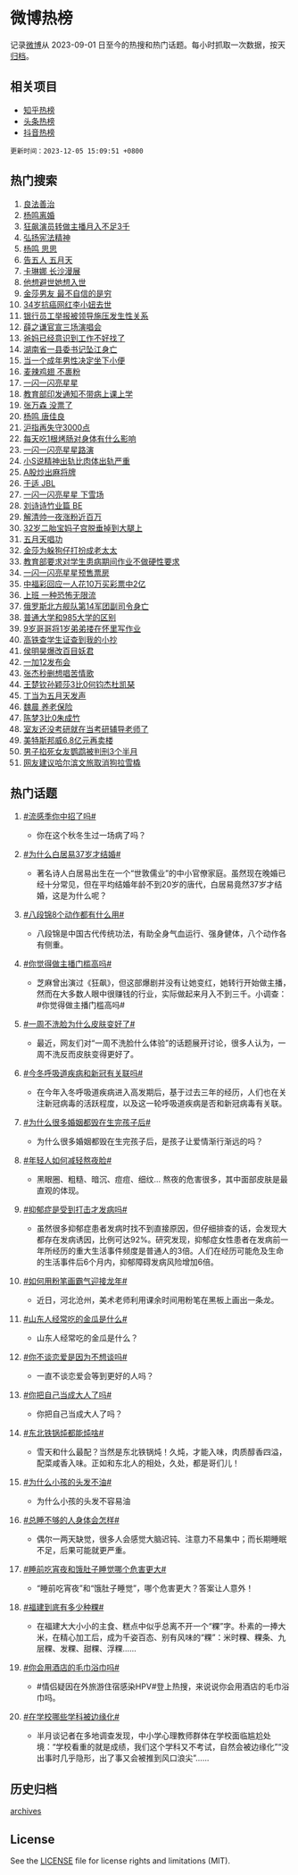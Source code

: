 # 微博热榜

记录[微博](https://www.weibo.com)从 2023-09-01 日至今的热搜和热门话题。每小时抓取一次数据，按天[归档](archives)。

## 相关项目

- [知乎热榜](https://github.com/hotarchive/zhihu)
- [头条热榜](https://github.com/hotarchive/toutiao)
- [抖音热榜](https://github.com/hotarchive/douyin)


`更新时间：2023-12-05 15:09:51 +0800`

## 热门搜索

1. [良法善治](https://m.weibo.cn/search?containerid=100103type%3D1%26t%3D10%26q%3D%23%E8%89%AF%E6%B3%95%E5%96%84%E6%B2%BB%23&stream_entry_id=51&isnewpage=1&extparam=seat%3D1%26dgr%3D0%26cate%3D10103%26filter_type%3Drealtimehot%26stream_entry_id%3D51%26pos%3D0%26q%3D%2523%25E8%2589%25AF%25E6%25B3%2595%25E5%2596%2584%25E6%25B2%25BB%2523%26c_type%3D51%26display_time%3D1701760190%26pre_seqid%3D170176019009902142124)
1. [杨鸣离婚](https://m.weibo.cn/search?containerid=100103type%3D1%26t%3D10%26q%3D%23%E6%9D%A8%E9%B8%A3%E7%A6%BB%E5%A9%9A%23&stream_entry_id=31&isnewpage=1&extparam=seat%3D1%26band_rank%3D1%26filter_type%3Drealtimehot%26c_type%3D31%26lcate%3D5001%26realpos%3D1%26stream_entry_id%3D31%26flag%3D2%26cate%3D5001%26pos%3D0%26q%3D%2523%25E6%259D%25A8%25E9%25B8%25A3%25E7%25A6%25BB%25E5%25A9%259A%2523%26dgr%3D0%26display_time%3D1701760190%26pre_seqid%3D170176019009902142124)
1. [狂飙演员转做主播月入不足3千](https://m.weibo.cn/search?containerid=100103type%3D1%26t%3D10%26q%3D%23%E7%8B%82%E9%A3%99%E6%BC%94%E5%91%98%E8%BD%AC%E5%81%9A%E4%B8%BB%E6%92%AD%E6%9C%88%E5%85%A5%E4%B8%8D%E8%B6%B33%E5%8D%83%23&stream_entry_id=31&isnewpage=1&extparam=seat%3D1%26band_rank%3D2%26filter_type%3Drealtimehot%26c_type%3D31%26lcate%3D5001%26realpos%3D2%26stream_entry_id%3D31%26flag%3D2%26cate%3D5001%26pos%3D1%26q%3D%2523%25E7%258B%2582%25E9%25A3%2599%25E6%25BC%2594%25E5%2591%2598%25E8%25BD%25AC%25E5%2581%259A%25E4%25B8%25BB%25E6%2592%25AD%25E6%259C%2588%25E5%2585%25A5%25E4%25B8%258D%25E8%25B6%25B33%25E5%258D%2583%2523%26dgr%3D0%26display_time%3D1701760190%26pre_seqid%3D170176019009902142124)
1. [弘扬宪法精神](https://m.weibo.cn/search?containerid=100103type%3D1%26t%3D10%26q%3D%23%E5%BC%98%E6%89%AC%E5%AE%AA%E6%B3%95%E7%B2%BE%E7%A5%9E%23&stream_entry_id=31&isnewpage=1&extparam=seat%3D1%26band_rank%3D3%26filter_type%3Drealtimehot%26c_type%3D31%26lcate%3D5001%26realpos%3D3%26stream_entry_id%3D31%26flag%3D0%26cate%3D5001%26pos%3D2%26q%3D%2523%25E5%25BC%2598%25E6%2589%25AC%25E5%25AE%25AA%25E6%25B3%2595%25E7%25B2%25BE%25E7%25A5%259E%2523%26dgr%3D0%26display_time%3D1701760190%26pre_seqid%3D170176019009902142124)
1. [杨鸣 思思](https://m.weibo.cn/search?containerid=100103type%3D1%26t%3D10%26q%3D%E6%9D%A8%E9%B8%A3+%E6%80%9D%E6%80%9D&stream_entry_id=31&isnewpage=1&extparam=seat%3D1%26band_rank%3D4%26filter_type%3Drealtimehot%26c_type%3D31%26lcate%3D5001%26realpos%3D4%26stream_entry_id%3D31%26flag%3D1%26cate%3D5001%26pos%3D3%26q%3D%25E6%259D%25A8%25E9%25B8%25A3%2520%25E6%2580%259D%25E6%2580%259D%26dgr%3D0%26display_time%3D1701760190%26pre_seqid%3D170176019009902142124)
1. [告五人 五月天](https://m.weibo.cn/search?containerid=100103type%3D1%26t%3D10%26q%3D%E5%91%8A%E4%BA%94%E4%BA%BA+%E4%BA%94%E6%9C%88%E5%A4%A9&stream_entry_id=31&isnewpage=1&extparam=seat%3D1%26band_rank%3D5%26filter_type%3Drealtimehot%26c_type%3D31%26lcate%3D5001%26realpos%3D5%26stream_entry_id%3D31%26flag%3D1%26cate%3D5001%26pos%3D4%26q%3D%25E5%2591%258A%25E4%25BA%2594%25E4%25BA%25BA%2520%25E4%25BA%2594%25E6%259C%2588%25E5%25A4%25A9%26dgr%3D0%26display_time%3D1701760190%26pre_seqid%3D170176019009902142124)
1. [卡琳娜 长沙漫展](https://m.weibo.cn/search?containerid=100103type%3D1%26t%3D10%26q%3D%E5%8D%A1%E7%90%B3%E5%A8%9C+%E9%95%BF%E6%B2%99%E6%BC%AB%E5%B1%95&stream_entry_id=31&isnewpage=1&extparam=seat%3D1%26band_rank%3D6%26filter_type%3Drealtimehot%26c_type%3D31%26lcate%3D5001%26realpos%3D6%26stream_entry_id%3D31%26flag%3D2%26cate%3D5001%26pos%3D5%26q%3D%25E5%258D%25A1%25E7%2590%25B3%25E5%25A8%259C%2520%25E9%2595%25BF%25E6%25B2%2599%25E6%25BC%25AB%25E5%25B1%2595%26dgr%3D0%26display_time%3D1701760190%26pre_seqid%3D170176019009902142124)
1. [他想避世她想入世](https://m.weibo.cn/search?containerid=100103type%3D1%26t%3D10%26q%3D%23%E4%BB%96%E6%83%B3%E9%81%BF%E4%B8%96%E5%A5%B9%E6%83%B3%E5%85%A5%E4%B8%96%23&stream_entry_id=31&isnewpage=1&extparam=seat%3D1%26band_rank%3D7%26filter_type%3Drealtimehot%26c_type%3D31%26lcate%3D5001%26realpos%3D7%26stream_entry_id%3D31%26flag%3D1%26cate%3D5001%26pos%3D6%26q%3D%2523%25E4%25BB%2596%25E6%2583%25B3%25E9%2581%25BF%25E4%25B8%2596%25E5%25A5%25B9%25E6%2583%25B3%25E5%2585%25A5%25E4%25B8%2596%2523%26dgr%3D0%26display_time%3D1701760190%26pre_seqid%3D170176019009902142124)
1. [金莎男友 最不自信的是穷](https://m.weibo.cn/search?containerid=100103type%3D1%26t%3D10%26q%3D%E9%87%91%E8%8E%8E%E7%94%B7%E5%8F%8B+%E6%9C%80%E4%B8%8D%E8%87%AA%E4%BF%A1%E7%9A%84%E6%98%AF%E7%A9%B7&stream_entry_id=31&isnewpage=1&extparam=seat%3D1%26band_rank%3D8%26filter_type%3Drealtimehot%26c_type%3D31%26lcate%3D5001%26realpos%3D8%26stream_entry_id%3D31%26flag%3D1%26cate%3D5001%26pos%3D7%26q%3D%25E9%2587%2591%25E8%258E%258E%25E7%2594%25B7%25E5%258F%258B%2520%25E6%259C%2580%25E4%25B8%258D%25E8%2587%25AA%25E4%25BF%25A1%25E7%259A%2584%25E6%2598%25AF%25E7%25A9%25B7%26dgr%3D0%26display_time%3D1701760190%26pre_seqid%3D170176019009902142124)
1. [34岁抗癌网红李小妞去世](https://m.weibo.cn/search?containerid=100103type%3D1%26t%3D10%26q%3D%2334%E5%B2%81%E6%8A%97%E7%99%8C%E7%BD%91%E7%BA%A2%E6%9D%8E%E5%B0%8F%E5%A6%9E%E5%8E%BB%E4%B8%96%23&stream_entry_id=31&isnewpage=1&extparam=seat%3D1%26band_rank%3D9%26filter_type%3Drealtimehot%26c_type%3D31%26lcate%3D5001%26realpos%3D9%26stream_entry_id%3D31%26flag%3D0%26cate%3D5001%26pos%3D8%26q%3D%252334%25E5%25B2%2581%25E6%258A%2597%25E7%2599%258C%25E7%25BD%2591%25E7%25BA%25A2%25E6%259D%258E%25E5%25B0%258F%25E5%25A6%259E%25E5%258E%25BB%25E4%25B8%2596%2523%26dgr%3D0%26display_time%3D1701760190%26pre_seqid%3D170176019009902142124)
1. [银行员工举报被领导施压发生性关系](https://m.weibo.cn/search?containerid=100103type%3D1%26t%3D10%26q%3D%23%E9%93%B6%E8%A1%8C%E5%91%98%E5%B7%A5%E4%B8%BE%E6%8A%A5%E8%A2%AB%E9%A2%86%E5%AF%BC%E6%96%BD%E5%8E%8B%E5%8F%91%E7%94%9F%E6%80%A7%E5%85%B3%E7%B3%BB%23&stream_entry_id=31&isnewpage=1&extparam=seat%3D1%26band_rank%3D10%26filter_type%3Drealtimehot%26c_type%3D31%26lcate%3D5001%26realpos%3D10%26stream_entry_id%3D31%26flag%3D0%26cate%3D5001%26pos%3D9%26q%3D%2523%25E9%2593%25B6%25E8%25A1%258C%25E5%2591%2598%25E5%25B7%25A5%25E4%25B8%25BE%25E6%258A%25A5%25E8%25A2%25AB%25E9%25A2%2586%25E5%25AF%25BC%25E6%2596%25BD%25E5%258E%258B%25E5%258F%2591%25E7%2594%259F%25E6%2580%25A7%25E5%2585%25B3%25E7%25B3%25BB%2523%26dgr%3D0%26display_time%3D1701760190%26pre_seqid%3D170176019009902142124)
1. [薛之谦官宣三场演唱会](https://m.weibo.cn/search?containerid=100103type%3D1%26t%3D10%26q%3D%23%E8%96%9B%E4%B9%8B%E8%B0%A6%E5%AE%98%E5%AE%A3%E4%B8%89%E5%9C%BA%E6%BC%94%E5%94%B1%E4%BC%9A%23&stream_entry_id=31&isnewpage=1&extparam=seat%3D1%26band_rank%3D11%26filter_type%3Drealtimehot%26c_type%3D31%26lcate%3D5001%26realpos%3D11%26stream_entry_id%3D31%26flag%3D1%26cate%3D5001%26pos%3D10%26q%3D%2523%25E8%2596%259B%25E4%25B9%258B%25E8%25B0%25A6%25E5%25AE%2598%25E5%25AE%25A3%25E4%25B8%2589%25E5%259C%25BA%25E6%25BC%2594%25E5%2594%25B1%25E4%25BC%259A%2523%26dgr%3D0%26display_time%3D1701760190%26pre_seqid%3D170176019009902142124)
1. [爸妈已经意识到工作不好找了](https://m.weibo.cn/search?containerid=100103type%3D1%26t%3D10%26q%3D%23%E7%88%B8%E5%A6%88%E5%B7%B2%E7%BB%8F%E6%84%8F%E8%AF%86%E5%88%B0%E5%B7%A5%E4%BD%9C%E4%B8%8D%E5%A5%BD%E6%89%BE%E4%BA%86%23&stream_entry_id=31&isnewpage=1&extparam=seat%3D1%26band_rank%3D12%26filter_type%3Drealtimehot%26c_type%3D31%26lcate%3D5001%26realpos%3D12%26stream_entry_id%3D31%26flag%3D2%26cate%3D5001%26pos%3D11%26q%3D%2523%25E7%2588%25B8%25E5%25A6%2588%25E5%25B7%25B2%25E7%25BB%258F%25E6%2584%258F%25E8%25AF%2586%25E5%2588%25B0%25E5%25B7%25A5%25E4%25BD%259C%25E4%25B8%258D%25E5%25A5%25BD%25E6%2589%25BE%25E4%25BA%2586%2523%26dgr%3D0%26display_time%3D1701760190%26pre_seqid%3D170176019009902142124)
1. [湖南省一县委书记坠江身亡](https://m.weibo.cn/search?containerid=100103type%3D1%26t%3D10%26q%3D%23%E6%B9%96%E5%8D%97%E7%9C%81%E4%B8%80%E5%8E%BF%E5%A7%94%E4%B9%A6%E8%AE%B0%E5%9D%A0%E6%B1%9F%E8%BA%AB%E4%BA%A1%23&stream_entry_id=31&isnewpage=1&extparam=seat%3D1%26band_rank%3D13%26filter_type%3Drealtimehot%26c_type%3D31%26lcate%3D5001%26realpos%3D13%26stream_entry_id%3D31%26flag%3D1%26cate%3D5001%26pos%3D12%26q%3D%2523%25E6%25B9%2596%25E5%258D%2597%25E7%259C%2581%25E4%25B8%2580%25E5%258E%25BF%25E5%25A7%2594%25E4%25B9%25A6%25E8%25AE%25B0%25E5%259D%25A0%25E6%25B1%259F%25E8%25BA%25AB%25E4%25BA%25A1%2523%26dgr%3D0%26display_time%3D1701760190%26pre_seqid%3D170176019009902142124)
1. [当一个成年男性决定坐下小便](https://m.weibo.cn/search?containerid=100103type%3D1%26t%3D10%26q%3D%23%E5%BD%93%E4%B8%80%E4%B8%AA%E6%88%90%E5%B9%B4%E7%94%B7%E6%80%A7%E5%86%B3%E5%AE%9A%E5%9D%90%E4%B8%8B%E5%B0%8F%E4%BE%BF%23&stream_entry_id=31&isnewpage=1&extparam=seat%3D1%26band_rank%3D14%26filter_type%3Drealtimehot%26c_type%3D31%26lcate%3D5001%26realpos%3D14%26stream_entry_id%3D31%26flag%3D1%26cate%3D5001%26pos%3D13%26q%3D%2523%25E5%25BD%2593%25E4%25B8%2580%25E4%25B8%25AA%25E6%2588%2590%25E5%25B9%25B4%25E7%2594%25B7%25E6%2580%25A7%25E5%2586%25B3%25E5%25AE%259A%25E5%259D%2590%25E4%25B8%258B%25E5%25B0%258F%25E4%25BE%25BF%2523%26dgr%3D0%26display_time%3D1701760190%26pre_seqid%3D170176019009902142124)
1. [麦辣鸡翅 不裹粉](https://m.weibo.cn/search?containerid=100103type%3D1%26t%3D10%26q%3D%E9%BA%A6%E8%BE%A3%E9%B8%A1%E7%BF%85+%E4%B8%8D%E8%A3%B9%E7%B2%89&stream_entry_id=31&isnewpage=1&extparam=seat%3D1%26band_rank%3D15%26filter_type%3Drealtimehot%26c_type%3D31%26lcate%3D5001%26realpos%3D15%26stream_entry_id%3D31%26flag%3D1%26cate%3D5001%26pos%3D14%26q%3D%25E9%25BA%25A6%25E8%25BE%25A3%25E9%25B8%25A1%25E7%25BF%2585%2520%25E4%25B8%258D%25E8%25A3%25B9%25E7%25B2%2589%26dgr%3D0%26display_time%3D1701760190%26pre_seqid%3D170176019009902142124)
1. [一闪一闪亮星星](https://m.weibo.cn/search?containerid=100103type%3D1%26t%3D10%26q%3D%E4%B8%80%E9%97%AA%E4%B8%80%E9%97%AA%E4%BA%AE%E6%98%9F%E6%98%9F&stream_entry_id=31&isnewpage=1&extparam=seat%3D1%26band_rank%3D16%26filter_type%3Drealtimehot%26c_type%3D31%26lcate%3D5001%26realpos%3D16%26stream_entry_id%3D31%26flag%3D1%26cate%3D5001%26pos%3D15%26q%3D%25E4%25B8%2580%25E9%2597%25AA%25E4%25B8%2580%25E9%2597%25AA%25E4%25BA%25AE%25E6%2598%259F%25E6%2598%259F%26dgr%3D0%26display_time%3D1701760190%26pre_seqid%3D170176019009902142124)
1. [教育部印发通知不带病上课上学](https://m.weibo.cn/search?containerid=100103type%3D1%26t%3D10%26q%3D%23%E6%95%99%E8%82%B2%E9%83%A8%E5%8D%B0%E5%8F%91%E9%80%9A%E7%9F%A5%E4%B8%8D%E5%B8%A6%E7%97%85%E4%B8%8A%E8%AF%BE%E4%B8%8A%E5%AD%A6%23&stream_entry_id=31&isnewpage=1&extparam=seat%3D1%26band_rank%3D17%26filter_type%3Drealtimehot%26c_type%3D31%26lcate%3D5001%26realpos%3D17%26stream_entry_id%3D31%26flag%3D1%26cate%3D5001%26pos%3D16%26q%3D%2523%25E6%2595%2599%25E8%2582%25B2%25E9%2583%25A8%25E5%258D%25B0%25E5%258F%2591%25E9%2580%259A%25E7%259F%25A5%25E4%25B8%258D%25E5%25B8%25A6%25E7%2597%2585%25E4%25B8%258A%25E8%25AF%25BE%25E4%25B8%258A%25E5%25AD%25A6%2523%26dgr%3D0%26display_time%3D1701760190%26pre_seqid%3D170176019009902142124)
1. [张万森 没票了](https://m.weibo.cn/search?containerid=100103type%3D1%26t%3D10%26q%3D%E5%BC%A0%E4%B8%87%E6%A3%AE+%E6%B2%A1%E7%A5%A8%E4%BA%86&stream_entry_id=31&isnewpage=1&extparam=seat%3D1%26band_rank%3D18%26filter_type%3Drealtimehot%26c_type%3D31%26lcate%3D5001%26realpos%3D18%26stream_entry_id%3D31%26flag%3D0%26cate%3D5001%26pos%3D17%26q%3D%25E5%25BC%25A0%25E4%25B8%2587%25E6%25A3%25AE%2520%25E6%25B2%25A1%25E7%25A5%25A8%25E4%25BA%2586%26dgr%3D0%26display_time%3D1701760190%26pre_seqid%3D170176019009902142124)
1. [杨鸣 唐佳良](https://m.weibo.cn/search?containerid=100103type%3D1%26t%3D10%26q%3D%E6%9D%A8%E9%B8%A3+%E5%94%90%E4%BD%B3%E8%89%AF&stream_entry_id=31&isnewpage=1&extparam=seat%3D1%26band_rank%3D19%26filter_type%3Drealtimehot%26c_type%3D31%26lcate%3D5001%26realpos%3D19%26stream_entry_id%3D31%26flag%3D0%26cate%3D5001%26pos%3D18%26q%3D%25E6%259D%25A8%25E9%25B8%25A3%2520%25E5%2594%2590%25E4%25BD%25B3%25E8%2589%25AF%26dgr%3D0%26display_time%3D1701760190%26pre_seqid%3D170176019009902142124)
1. [沪指再失守3000点](https://m.weibo.cn/search?containerid=100103type%3D1%26t%3D10%26q%3D%23%E6%B2%AA%E6%8C%87%E5%86%8D%E5%A4%B1%E5%AE%883000%E7%82%B9%23&stream_entry_id=31&isnewpage=1&extparam=seat%3D1%26band_rank%3D20%26filter_type%3Drealtimehot%26c_type%3D31%26lcate%3D5001%26realpos%3D20%26stream_entry_id%3D31%26flag%3D0%26cate%3D5001%26pos%3D19%26q%3D%2523%25E6%25B2%25AA%25E6%258C%2587%25E5%2586%258D%25E5%25A4%25B1%25E5%25AE%25883000%25E7%2582%25B9%2523%26dgr%3D0%26display_time%3D1701760190%26pre_seqid%3D170176019009902142124)
1. [每天吃1根烤肠对身体有什么影响](https://m.weibo.cn/search?containerid=100103type%3D1%26t%3D10%26q%3D%23%E6%AF%8F%E5%A4%A9%E5%90%831%E6%A0%B9%E7%83%A4%E8%82%A0%E5%AF%B9%E8%BA%AB%E4%BD%93%E6%9C%89%E4%BB%80%E4%B9%88%E5%BD%B1%E5%93%8D%23&stream_entry_id=31&isnewpage=1&extparam=seat%3D1%26band_rank%3D21%26filter_type%3Drealtimehot%26c_type%3D31%26lcate%3D5001%26realpos%3D21%26stream_entry_id%3D31%26flag%3D0%26cate%3D5001%26pos%3D20%26q%3D%2523%25E6%25AF%258F%25E5%25A4%25A9%25E5%2590%25831%25E6%25A0%25B9%25E7%2583%25A4%25E8%2582%25A0%25E5%25AF%25B9%25E8%25BA%25AB%25E4%25BD%2593%25E6%259C%2589%25E4%25BB%2580%25E4%25B9%2588%25E5%25BD%25B1%25E5%2593%258D%2523%26dgr%3D0%26display_time%3D1701760190%26pre_seqid%3D170176019009902142124)
1. [一闪一闪亮星星路演](https://m.weibo.cn/search?containerid=100103type%3D1%26t%3D10%26q%3D%E4%B8%80%E9%97%AA%E4%B8%80%E9%97%AA%E4%BA%AE%E6%98%9F%E6%98%9F%E8%B7%AF%E6%BC%94&stream_entry_id=31&isnewpage=1&extparam=seat%3D1%26band_rank%3D22%26filter_type%3Drealtimehot%26c_type%3D31%26lcate%3D5001%26realpos%3D22%26stream_entry_id%3D31%26flag%3D1%26cate%3D5001%26pos%3D21%26q%3D%25E4%25B8%2580%25E9%2597%25AA%25E4%25B8%2580%25E9%2597%25AA%25E4%25BA%25AE%25E6%2598%259F%25E6%2598%259F%25E8%25B7%25AF%25E6%25BC%2594%26dgr%3D0%26display_time%3D1701760190%26pre_seqid%3D170176019009902142124)
1. [小S说精神出轨比肉体出轨严重](https://m.weibo.cn/search?containerid=100103type%3D1%26t%3D10%26q%3D%23%E5%B0%8FS%E8%AF%B4%E7%B2%BE%E7%A5%9E%E5%87%BA%E8%BD%A8%E6%AF%94%E8%82%89%E4%BD%93%E5%87%BA%E8%BD%A8%E4%B8%A5%E9%87%8D%23&stream_entry_id=31&isnewpage=1&extparam=seat%3D1%26band_rank%3D23%26filter_type%3Drealtimehot%26c_type%3D31%26lcate%3D5001%26realpos%3D23%26stream_entry_id%3D31%26flag%3D0%26cate%3D5001%26pos%3D22%26q%3D%2523%25E5%25B0%258FS%25E8%25AF%25B4%25E7%25B2%25BE%25E7%25A5%259E%25E5%2587%25BA%25E8%25BD%25A8%25E6%25AF%2594%25E8%2582%2589%25E4%25BD%2593%25E5%2587%25BA%25E8%25BD%25A8%25E4%25B8%25A5%25E9%2587%258D%2523%26dgr%3D0%26display_time%3D1701760190%26pre_seqid%3D170176019009902142124)
1. [A股炒出麻将牌](https://m.weibo.cn/search?containerid=100103type%3D1%26t%3D10%26q%3D%23A%E8%82%A1%E7%82%92%E5%87%BA%E9%BA%BB%E5%B0%86%E7%89%8C%23&stream_entry_id=31&isnewpage=1&extparam=seat%3D1%26band_rank%3D24%26filter_type%3Drealtimehot%26c_type%3D31%26lcate%3D5001%26realpos%3D24%26stream_entry_id%3D31%26flag%3D1%26cate%3D5001%26pos%3D23%26q%3D%2523A%25E8%2582%25A1%25E7%2582%2592%25E5%2587%25BA%25E9%25BA%25BB%25E5%25B0%2586%25E7%2589%258C%2523%26dgr%3D0%26display_time%3D1701760190%26pre_seqid%3D170176019009902142124)
1. [于适 JBL](https://m.weibo.cn/search?containerid=100103type%3D1%26t%3D10%26q%3D%E4%BA%8E%E9%80%82+JBL&stream_entry_id=31&isnewpage=1&extparam=seat%3D1%26band_rank%3D25%26filter_type%3Drealtimehot%26c_type%3D31%26lcate%3D5001%26realpos%3D25%26stream_entry_id%3D31%26flag%3D1%26cate%3D5001%26pos%3D24%26q%3D%25E4%25BA%258E%25E9%2580%2582%2520JBL%26dgr%3D0%26display_time%3D1701760190%26pre_seqid%3D170176019009902142124)
1. [一闪一闪亮星星 下雪场](https://m.weibo.cn/search?containerid=100103type%3D1%26t%3D10%26q%3D%E4%B8%80%E9%97%AA%E4%B8%80%E9%97%AA%E4%BA%AE%E6%98%9F%E6%98%9F+%E4%B8%8B%E9%9B%AA%E5%9C%BA&stream_entry_id=31&isnewpage=1&extparam=seat%3D1%26band_rank%3D26%26filter_type%3Drealtimehot%26c_type%3D31%26lcate%3D5001%26realpos%3D26%26stream_entry_id%3D31%26flag%3D0%26cate%3D5001%26pos%3D25%26q%3D%25E4%25B8%2580%25E9%2597%25AA%25E4%25B8%2580%25E9%2597%25AA%25E4%25BA%25AE%25E6%2598%259F%25E6%2598%259F%2520%25E4%25B8%258B%25E9%259B%25AA%25E5%259C%25BA%26dgr%3D0%26display_time%3D1701760190%26pre_seqid%3D170176019009902142124)
1. [刘诗诗竹业篇 BE](https://m.weibo.cn/search?containerid=100103type%3D1%26t%3D10%26q%3D%E5%88%98%E8%AF%97%E8%AF%97%E7%AB%B9%E4%B8%9A%E7%AF%87+BE&stream_entry_id=31&isnewpage=1&extparam=seat%3D1%26band_rank%3D27%26filter_type%3Drealtimehot%26c_type%3D31%26lcate%3D5001%26realpos%3D27%26stream_entry_id%3D31%26flag%3D1%26cate%3D5001%26pos%3D26%26q%3D%25E5%2588%2598%25E8%25AF%2597%25E8%25AF%2597%25E7%25AB%25B9%25E4%25B8%259A%25E7%25AF%2587%2520BE%26dgr%3D0%26display_time%3D1701760190%26pre_seqid%3D170176019009902142124)
1. [解清帅一夜涨粉近百万](https://m.weibo.cn/search?containerid=100103type%3D1%26t%3D10%26q%3D%23%E8%A7%A3%E6%B8%85%E5%B8%85%E4%B8%80%E5%A4%9C%E6%B6%A8%E7%B2%89%E8%BF%91%E7%99%BE%E4%B8%87%23&stream_entry_id=31&isnewpage=1&extparam=seat%3D1%26band_rank%3D28%26filter_type%3Drealtimehot%26c_type%3D31%26lcate%3D5001%26realpos%3D28%26stream_entry_id%3D31%26flag%3D0%26cate%3D5001%26pos%3D27%26q%3D%2523%25E8%25A7%25A3%25E6%25B8%2585%25E5%25B8%2585%25E4%25B8%2580%25E5%25A4%259C%25E6%25B6%25A8%25E7%25B2%2589%25E8%25BF%2591%25E7%2599%25BE%25E4%25B8%2587%2523%26dgr%3D0%26display_time%3D1701760190%26pre_seqid%3D170176019009902142124)
1. [32岁二胎宝妈子宫脱垂掉到大腿上](https://m.weibo.cn/search?containerid=100103type%3D1%26t%3D10%26q%3D%2332%E5%B2%81%E4%BA%8C%E8%83%8E%E5%AE%9D%E5%A6%88%E5%AD%90%E5%AE%AB%E8%84%B1%E5%9E%82%E6%8E%89%E5%88%B0%E5%A4%A7%E8%85%BF%E4%B8%8A%23&stream_entry_id=31&isnewpage=1&extparam=seat%3D1%26band_rank%3D29%26filter_type%3Drealtimehot%26c_type%3D31%26lcate%3D5001%26realpos%3D29%26stream_entry_id%3D31%26flag%3D0%26cate%3D5001%26pos%3D28%26q%3D%252332%25E5%25B2%2581%25E4%25BA%258C%25E8%2583%258E%25E5%25AE%259D%25E5%25A6%2588%25E5%25AD%2590%25E5%25AE%25AB%25E8%2584%25B1%25E5%259E%2582%25E6%258E%2589%25E5%2588%25B0%25E5%25A4%25A7%25E8%2585%25BF%25E4%25B8%258A%2523%26dgr%3D0%26display_time%3D1701760190%26pre_seqid%3D170176019009902142124)
1. [五月天唱功](https://m.weibo.cn/search?containerid=100103type%3D1%26t%3D10%26q%3D%E4%BA%94%E6%9C%88%E5%A4%A9%E5%94%B1%E5%8A%9F&stream_entry_id=31&isnewpage=1&extparam=seat%3D1%26band_rank%3D30%26filter_type%3Drealtimehot%26c_type%3D31%26lcate%3D5001%26realpos%3D30%26stream_entry_id%3D31%26flag%3D0%26cate%3D5001%26pos%3D29%26q%3D%25E4%25BA%2594%25E6%259C%2588%25E5%25A4%25A9%25E5%2594%25B1%25E5%258A%259F%26dgr%3D0%26display_time%3D1701760190%26pre_seqid%3D170176019009902142124)
1. [金莎为躲狗仔打扮成老太太](https://m.weibo.cn/search?containerid=100103type%3D1%26t%3D10%26q%3D%23%E9%87%91%E8%8E%8E%E4%B8%BA%E8%BA%B2%E7%8B%97%E4%BB%94%E6%89%93%E6%89%AE%E6%88%90%E8%80%81%E5%A4%AA%E5%A4%AA%23&stream_entry_id=31&isnewpage=1&extparam=seat%3D1%26band_rank%3D31%26filter_type%3Drealtimehot%26c_type%3D31%26lcate%3D5001%26realpos%3D31%26stream_entry_id%3D31%26flag%3D0%26cate%3D5001%26pos%3D30%26q%3D%2523%25E9%2587%2591%25E8%258E%258E%25E4%25B8%25BA%25E8%25BA%25B2%25E7%258B%2597%25E4%25BB%2594%25E6%2589%2593%25E6%2589%25AE%25E6%2588%2590%25E8%2580%2581%25E5%25A4%25AA%25E5%25A4%25AA%2523%26dgr%3D0%26display_time%3D1701760190%26pre_seqid%3D170176019009902142124)
1. [教育部要求对学生患病期间作业不做硬性要求](https://m.weibo.cn/search?containerid=100103type%3D1%26t%3D10%26q%3D%23%E6%95%99%E8%82%B2%E9%83%A8%E8%A6%81%E6%B1%82%E5%AF%B9%E5%AD%A6%E7%94%9F%E6%82%A3%E7%97%85%E6%9C%9F%E9%97%B4%E4%BD%9C%E4%B8%9A%E4%B8%8D%E5%81%9A%E7%A1%AC%E6%80%A7%E8%A6%81%E6%B1%82%23&stream_entry_id=31&isnewpage=1&extparam=seat%3D1%26band_rank%3D32%26filter_type%3Drealtimehot%26c_type%3D31%26lcate%3D5001%26realpos%3D32%26stream_entry_id%3D31%26flag%3D1%26cate%3D5001%26pos%3D31%26q%3D%2523%25E6%2595%2599%25E8%2582%25B2%25E9%2583%25A8%25E8%25A6%2581%25E6%25B1%2582%25E5%25AF%25B9%25E5%25AD%25A6%25E7%2594%259F%25E6%2582%25A3%25E7%2597%2585%25E6%259C%259F%25E9%2597%25B4%25E4%25BD%259C%25E4%25B8%259A%25E4%25B8%258D%25E5%2581%259A%25E7%25A1%25AC%25E6%2580%25A7%25E8%25A6%2581%25E6%25B1%2582%2523%26dgr%3D0%26display_time%3D1701760190%26pre_seqid%3D170176019009902142124)
1. [一闪一闪亮星星预售票房](https://m.weibo.cn/search?containerid=100103type%3D1%26t%3D10%26q%3D%E4%B8%80%E9%97%AA%E4%B8%80%E9%97%AA%E4%BA%AE%E6%98%9F%E6%98%9F%E9%A2%84%E5%94%AE%E7%A5%A8%E6%88%BF&stream_entry_id=31&isnewpage=1&extparam=seat%3D1%26band_rank%3D33%26filter_type%3Drealtimehot%26c_type%3D31%26lcate%3D5001%26realpos%3D33%26stream_entry_id%3D31%26flag%3D0%26cate%3D5001%26pos%3D32%26q%3D%25E4%25B8%2580%25E9%2597%25AA%25E4%25B8%2580%25E9%2597%25AA%25E4%25BA%25AE%25E6%2598%259F%25E6%2598%259F%25E9%25A2%2584%25E5%2594%25AE%25E7%25A5%25A8%25E6%2588%25BF%26dgr%3D0%26display_time%3D1701760190%26pre_seqid%3D170176019009902142124)
1. [中福彩回应一人花10万买彩票中2亿](https://m.weibo.cn/search?containerid=100103type%3D1%26t%3D10%26q%3D%23%E4%B8%AD%E7%A6%8F%E5%BD%A9%E5%9B%9E%E5%BA%94%E4%B8%80%E4%BA%BA%E8%8A%B110%E4%B8%87%E4%B9%B0%E5%BD%A9%E7%A5%A8%E4%B8%AD2%E4%BA%BF%23&stream_entry_id=31&isnewpage=1&extparam=seat%3D1%26band_rank%3D34%26filter_type%3Drealtimehot%26c_type%3D31%26lcate%3D5001%26realpos%3D34%26stream_entry_id%3D31%26flag%3D0%26cate%3D5001%26pos%3D33%26q%3D%2523%25E4%25B8%25AD%25E7%25A6%258F%25E5%25BD%25A9%25E5%259B%259E%25E5%25BA%2594%25E4%25B8%2580%25E4%25BA%25BA%25E8%258A%25B110%25E4%25B8%2587%25E4%25B9%25B0%25E5%25BD%25A9%25E7%25A5%25A8%25E4%25B8%25AD2%25E4%25BA%25BF%2523%26dgr%3D0%26display_time%3D1701760190%26pre_seqid%3D170176019009902142124)
1. [上班 一种恐怖无限流](https://m.weibo.cn/search?containerid=100103type%3D1%26t%3D10%26q%3D%E4%B8%8A%E7%8F%AD+%E4%B8%80%E7%A7%8D%E6%81%90%E6%80%96%E6%97%A0%E9%99%90%E6%B5%81&stream_entry_id=31&isnewpage=1&extparam=seat%3D1%26band_rank%3D35%26filter_type%3Drealtimehot%26c_type%3D31%26lcate%3D5001%26realpos%3D35%26stream_entry_id%3D31%26flag%3D1%26cate%3D5001%26pos%3D34%26q%3D%25E4%25B8%258A%25E7%258F%25AD%2520%25E4%25B8%2580%25E7%25A7%258D%25E6%2581%2590%25E6%2580%2596%25E6%2597%25A0%25E9%2599%2590%25E6%25B5%2581%26dgr%3D0%26display_time%3D1701760190%26pre_seqid%3D170176019009902142124)
1. [俄罗斯北方舰队第14军团副司令身亡](https://m.weibo.cn/search?containerid=100103type%3D1%26t%3D10%26q%3D%23%E4%BF%84%E7%BD%97%E6%96%AF%E5%8C%97%E6%96%B9%E8%88%B0%E9%98%9F%E7%AC%AC14%E5%86%9B%E5%9B%A2%E5%89%AF%E5%8F%B8%E4%BB%A4%E8%BA%AB%E4%BA%A1%23&stream_entry_id=31&isnewpage=1&extparam=seat%3D1%26band_rank%3D36%26filter_type%3Drealtimehot%26c_type%3D31%26lcate%3D5001%26realpos%3D36%26stream_entry_id%3D31%26flag%3D1%26cate%3D5001%26pos%3D35%26q%3D%2523%25E4%25BF%2584%25E7%25BD%2597%25E6%2596%25AF%25E5%258C%2597%25E6%2596%25B9%25E8%2588%25B0%25E9%2598%259F%25E7%25AC%25AC14%25E5%2586%259B%25E5%259B%25A2%25E5%2589%25AF%25E5%258F%25B8%25E4%25BB%25A4%25E8%25BA%25AB%25E4%25BA%25A1%2523%26dgr%3D0%26display_time%3D1701760190%26pre_seqid%3D170176019009902142124)
1. [普通大学和985大学的区别](https://m.weibo.cn/search?containerid=100103type%3D1%26t%3D10%26q%3D%E6%99%AE%E9%80%9A%E5%A4%A7%E5%AD%A6%E5%92%8C985%E5%A4%A7%E5%AD%A6%E7%9A%84%E5%8C%BA%E5%88%AB&stream_entry_id=31&isnewpage=1&extparam=seat%3D1%26band_rank%3D37%26filter_type%3Drealtimehot%26c_type%3D31%26lcate%3D5001%26realpos%3D37%26stream_entry_id%3D31%26flag%3D0%26cate%3D5001%26pos%3D36%26q%3D%25E6%2599%25AE%25E9%2580%259A%25E5%25A4%25A7%25E5%25AD%25A6%25E5%2592%258C985%25E5%25A4%25A7%25E5%25AD%25A6%25E7%259A%2584%25E5%258C%25BA%25E5%2588%25AB%26dgr%3D0%26display_time%3D1701760190%26pre_seqid%3D170176019009902142124)
1. [9岁哥哥将1岁弟弟搂在怀里写作业](https://m.weibo.cn/search?containerid=100103type%3D1%26t%3D10%26q%3D%239%E5%B2%81%E5%93%A5%E5%93%A5%E5%B0%861%E5%B2%81%E5%BC%9F%E5%BC%9F%E6%90%82%E5%9C%A8%E6%80%80%E9%87%8C%E5%86%99%E4%BD%9C%E4%B8%9A%23&stream_entry_id=31&isnewpage=1&extparam=seat%3D1%26band_rank%3D38%26filter_type%3Drealtimehot%26c_type%3D31%26lcate%3D5001%26realpos%3D38%26stream_entry_id%3D31%26flag%3D32768%26cate%3D5001%26pos%3D37%26q%3D%25239%25E5%25B2%2581%25E5%2593%25A5%25E5%2593%25A5%25E5%25B0%25861%25E5%25B2%2581%25E5%25BC%259F%25E5%25BC%259F%25E6%2590%2582%25E5%259C%25A8%25E6%2580%2580%25E9%2587%258C%25E5%2586%2599%25E4%25BD%259C%25E4%25B8%259A%2523%26dgr%3D0%26display_time%3D1701760190%26pre_seqid%3D170176019009902142124)
1. [高铁查学生证查到我的小抄](https://m.weibo.cn/search?containerid=100103type%3D1%26t%3D10%26q%3D%23%E9%AB%98%E9%93%81%E6%9F%A5%E5%AD%A6%E7%94%9F%E8%AF%81%E6%9F%A5%E5%88%B0%E6%88%91%E7%9A%84%E5%B0%8F%E6%8A%84%23&stream_entry_id=31&isnewpage=1&extparam=seat%3D1%26band_rank%3D39%26filter_type%3Drealtimehot%26c_type%3D31%26lcate%3D5001%26realpos%3D39%26stream_entry_id%3D31%26flag%3D1%26cate%3D5001%26pos%3D38%26q%3D%2523%25E9%25AB%2598%25E9%2593%2581%25E6%259F%25A5%25E5%25AD%25A6%25E7%2594%259F%25E8%25AF%2581%25E6%259F%25A5%25E5%2588%25B0%25E6%2588%2591%25E7%259A%2584%25E5%25B0%258F%25E6%258A%2584%2523%26dgr%3D0%26display_time%3D1701760190%26pre_seqid%3D170176019009902142124)
1. [侯明昊爆改百目妖君](https://m.weibo.cn/search?containerid=100103type%3D1%26t%3D10%26q%3D%23%E4%BE%AF%E6%98%8E%E6%98%8A%E7%88%86%E6%94%B9%E7%99%BE%E7%9B%AE%E5%A6%96%E5%90%9B%23&stream_entry_id=31&isnewpage=1&extparam=seat%3D1%26band_rank%3D40%26filter_type%3Drealtimehot%26c_type%3D31%26lcate%3D5001%26realpos%3D40%26stream_entry_id%3D31%26flag%3D1%26cate%3D5001%26pos%3D39%26q%3D%2523%25E4%25BE%25AF%25E6%2598%258E%25E6%2598%258A%25E7%2588%2586%25E6%2594%25B9%25E7%2599%25BE%25E7%259B%25AE%25E5%25A6%2596%25E5%2590%259B%2523%26dgr%3D0%26display_time%3D1701760190%26pre_seqid%3D170176019009902142124)
1. [一加12发布会](https://m.weibo.cn/search?containerid=100103type%3D1%26t%3D10%26q%3D%23%E4%B8%80%E5%8A%A012%E5%8F%91%E5%B8%83%E4%BC%9A%23&stream_entry_id=31&isnewpage=1&extparam=seat%3D1%26band_rank%3D41%26filter_type%3Drealtimehot%26c_type%3D31%26lcate%3D5001%26realpos%3D41%26stream_entry_id%3D31%26flag%3D1%26cate%3D5001%26pos%3D40%26q%3D%2523%25E4%25B8%2580%25E5%258A%25A012%25E5%258F%2591%25E5%25B8%2583%25E4%25BC%259A%2523%26dgr%3D0%26display_time%3D1701760190%26pre_seqid%3D170176019009902142124)
1. [张杰秒删想唱苦情歌](https://m.weibo.cn/search?containerid=100103type%3D1%26t%3D10%26q%3D%23%E5%BC%A0%E6%9D%B0%E7%A7%92%E5%88%A0%E6%83%B3%E5%94%B1%E8%8B%A6%E6%83%85%E6%AD%8C%23&stream_entry_id=31&isnewpage=1&extparam=seat%3D1%26band_rank%3D42%26filter_type%3Drealtimehot%26c_type%3D31%26lcate%3D5001%26realpos%3D42%26stream_entry_id%3D31%26flag%3D1%26cate%3D5001%26pos%3D41%26q%3D%2523%25E5%25BC%25A0%25E6%259D%25B0%25E7%25A7%2592%25E5%2588%25A0%25E6%2583%25B3%25E5%2594%25B1%25E8%258B%25A6%25E6%2583%2585%25E6%25AD%258C%2523%26dgr%3D0%26display_time%3D1701760190%26pre_seqid%3D170176019009902142124)
1. [王楚钦孙颖莎3比0何钧杰杜凯琹](https://m.weibo.cn/search?containerid=100103type%3D1%26t%3D10%26q%3D%23%E7%8E%8B%E6%A5%9A%E9%92%A6%E5%AD%99%E9%A2%96%E8%8E%8E3%E6%AF%940%E4%BD%95%E9%92%A7%E6%9D%B0%E6%9D%9C%E5%87%AF%E7%90%B9%23&stream_entry_id=31&isnewpage=1&extparam=seat%3D1%26band_rank%3D43%26filter_type%3Drealtimehot%26c_type%3D31%26lcate%3D5001%26realpos%3D43%26stream_entry_id%3D31%26flag%3D1%26cate%3D5001%26pos%3D42%26q%3D%2523%25E7%258E%258B%25E6%25A5%259A%25E9%2592%25A6%25E5%25AD%2599%25E9%25A2%2596%25E8%258E%258E3%25E6%25AF%25940%25E4%25BD%2595%25E9%2592%25A7%25E6%259D%25B0%25E6%259D%259C%25E5%2587%25AF%25E7%2590%25B9%2523%26dgr%3D0%26display_time%3D1701760190%26pre_seqid%3D170176019009902142124)
1. [丁当为五月天发声](https://m.weibo.cn/search?containerid=100103type%3D1%26t%3D10%26q%3D%23%E4%B8%81%E5%BD%93%E4%B8%BA%E4%BA%94%E6%9C%88%E5%A4%A9%E5%8F%91%E5%A3%B0%23&stream_entry_id=31&isnewpage=1&extparam=seat%3D1%26band_rank%3D44%26filter_type%3Drealtimehot%26c_type%3D31%26lcate%3D5001%26realpos%3D44%26stream_entry_id%3D31%26flag%3D0%26cate%3D5001%26pos%3D43%26q%3D%2523%25E4%25B8%2581%25E5%25BD%2593%25E4%25B8%25BA%25E4%25BA%2594%25E6%259C%2588%25E5%25A4%25A9%25E5%258F%2591%25E5%25A3%25B0%2523%26dgr%3D0%26display_time%3D1701760190%26pre_seqid%3D170176019009902142124)
1. [魏晨 养老保险](https://m.weibo.cn/search?containerid=100103type%3D1%26t%3D10%26q%3D%E9%AD%8F%E6%99%A8+%E5%85%BB%E8%80%81%E4%BF%9D%E9%99%A9&stream_entry_id=31&isnewpage=1&extparam=seat%3D1%26band_rank%3D45%26filter_type%3Drealtimehot%26c_type%3D31%26lcate%3D5001%26realpos%3D45%26stream_entry_id%3D31%26flag%3D0%26cate%3D5001%26pos%3D44%26q%3D%25E9%25AD%258F%25E6%2599%25A8%2520%25E5%2585%25BB%25E8%2580%2581%25E4%25BF%259D%25E9%2599%25A9%26dgr%3D0%26display_time%3D1701760190%26pre_seqid%3D170176019009902142124)
1. [陈梦3比0朱成竹](https://m.weibo.cn/search?containerid=100103type%3D1%26t%3D10%26q%3D%23%E9%99%88%E6%A2%A63%E6%AF%940%E6%9C%B1%E6%88%90%E7%AB%B9%23&stream_entry_id=31&isnewpage=1&extparam=seat%3D1%26band_rank%3D46%26filter_type%3Drealtimehot%26c_type%3D31%26lcate%3D5001%26realpos%3D46%26stream_entry_id%3D31%26flag%3D1%26cate%3D5001%26pos%3D45%26q%3D%2523%25E9%2599%2588%25E6%25A2%25A63%25E6%25AF%25940%25E6%259C%25B1%25E6%2588%2590%25E7%25AB%25B9%2523%26dgr%3D0%26display_time%3D1701760190%26pre_seqid%3D170176019009902142124)
1. [室友还没考研就在当考研辅导老师了](https://m.weibo.cn/search?containerid=100103type%3D1%26t%3D10%26q%3D%23%E5%AE%A4%E5%8F%8B%E8%BF%98%E6%B2%A1%E8%80%83%E7%A0%94%E5%B0%B1%E5%9C%A8%E5%BD%93%E8%80%83%E7%A0%94%E8%BE%85%E5%AF%BC%E8%80%81%E5%B8%88%E4%BA%86%23&stream_entry_id=31&isnewpage=1&extparam=seat%3D1%26band_rank%3D47%26filter_type%3Drealtimehot%26c_type%3D31%26lcate%3D5001%26realpos%3D47%26stream_entry_id%3D31%26flag%3D0%26cate%3D5001%26pos%3D46%26q%3D%2523%25E5%25AE%25A4%25E5%258F%258B%25E8%25BF%2598%25E6%25B2%25A1%25E8%2580%2583%25E7%25A0%2594%25E5%25B0%25B1%25E5%259C%25A8%25E5%25BD%2593%25E8%2580%2583%25E7%25A0%2594%25E8%25BE%2585%25E5%25AF%25BC%25E8%2580%2581%25E5%25B8%2588%25E4%25BA%2586%2523%26dgr%3D0%26display_time%3D1701760190%26pre_seqid%3D170176019009902142124)
1. [美特斯邦威6.8亿元再卖楼](https://m.weibo.cn/search?containerid=100103type%3D1%26t%3D10%26q%3D%23%E7%BE%8E%E7%89%B9%E6%96%AF%E9%82%A6%E5%A8%816.8%E4%BA%BF%E5%85%83%E5%86%8D%E5%8D%96%E6%A5%BC%23&stream_entry_id=31&isnewpage=1&extparam=seat%3D1%26band_rank%3D48%26filter_type%3Drealtimehot%26c_type%3D31%26lcate%3D5001%26realpos%3D48%26stream_entry_id%3D31%26flag%3D0%26cate%3D5001%26pos%3D47%26q%3D%2523%25E7%25BE%258E%25E7%2589%25B9%25E6%2596%25AF%25E9%2582%25A6%25E5%25A8%25816.8%25E4%25BA%25BF%25E5%2585%2583%25E5%2586%258D%25E5%258D%2596%25E6%25A5%25BC%2523%26dgr%3D0%26display_time%3D1701760190%26pre_seqid%3D170176019009902142124)
1. [男子掐死女友鹦鹉被判刑3个半月](https://m.weibo.cn/search?containerid=100103type%3D1%26t%3D10%26q%3D%23%E7%94%B7%E5%AD%90%E6%8E%90%E6%AD%BB%E5%A5%B3%E5%8F%8B%E9%B9%A6%E9%B9%89%E8%A2%AB%E5%88%A4%E5%88%913%E4%B8%AA%E5%8D%8A%E6%9C%88%23&stream_entry_id=31&isnewpage=1&extparam=seat%3D1%26band_rank%3D49%26filter_type%3Drealtimehot%26c_type%3D31%26lcate%3D5001%26realpos%3D49%26stream_entry_id%3D31%26flag%3D0%26cate%3D5001%26pos%3D48%26q%3D%2523%25E7%2594%25B7%25E5%25AD%2590%25E6%258E%2590%25E6%25AD%25BB%25E5%25A5%25B3%25E5%258F%258B%25E9%25B9%25A6%25E9%25B9%2589%25E8%25A2%25AB%25E5%2588%25A4%25E5%2588%25913%25E4%25B8%25AA%25E5%258D%258A%25E6%259C%2588%2523%26dgr%3D0%26display_time%3D1701760190%26pre_seqid%3D170176019009902142124)
1. [网友建议哈尔滨文旅取消狗拉雪橇](https://m.weibo.cn/search?containerid=100103type%3D1%26t%3D10%26q%3D%23%E7%BD%91%E5%8F%8B%E5%BB%BA%E8%AE%AE%E5%93%88%E5%B0%94%E6%BB%A8%E6%96%87%E6%97%85%E5%8F%96%E6%B6%88%E7%8B%97%E6%8B%89%E9%9B%AA%E6%A9%87%23&stream_entry_id=31&isnewpage=1&extparam=seat%3D1%26band_rank%3D50%26filter_type%3Drealtimehot%26c_type%3D31%26lcate%3D5001%26realpos%3D50%26stream_entry_id%3D31%26flag%3D0%26cate%3D5001%26pos%3D49%26q%3D%2523%25E7%25BD%2591%25E5%258F%258B%25E5%25BB%25BA%25E8%25AE%25AE%25E5%2593%2588%25E5%25B0%2594%25E6%25BB%25A8%25E6%2596%2587%25E6%2597%2585%25E5%258F%2596%25E6%25B6%2588%25E7%258B%2597%25E6%258B%2589%25E9%259B%25AA%25E6%25A9%2587%2523%26dgr%3D0%26display_time%3D1701760190%26pre_seqid%3D170176019009902142124)

## 热门话题

1. [#流感季你中招了吗#](https://m.weibo.cn/search?containerid=231522type%3D1%26t%3D10%26q%3D%23%E6%B5%81%E6%84%9F%E5%AD%A3%E4%BD%A0%E4%B8%AD%E6%8B%9B%E4%BA%86%E5%90%97%23&stream_entry_id=128&isnewpage=1&extparam=seat%3D1%26unitid%3D1701745654495%26lcate%3D5004%26c_type%3D128%26cate%3D5004%26pos%3D1-0-0%26dgr%3D0%26display_time%3D1701760191%26pre_seqid%3D17017601913030735961)
    - 你在这个秋冬生过一场病了吗？

1. [#为什么白居易37岁才结婚#](https://m.weibo.cn/search?containerid=231522type%3D1%26t%3D10%26q%3D%23%E4%B8%BA%E4%BB%80%E4%B9%88%E7%99%BD%E5%B1%85%E6%98%9337%E5%B2%81%E6%89%8D%E7%BB%93%E5%A9%9A%23&stream_entry_id=128&isnewpage=1&extparam=seat%3D1%26unitid%3D1701755275824%26lcate%3D5004%26c_type%3D128%26cate%3D5004%26pos%3D1-0-1%26dgr%3D0%26display_time%3D1701760191%26pre_seqid%3D17017601913030735961)
    - 著名诗人白居易出生在一个“世敦儒业”的中小官僚家庭。虽然现在晚婚已经十分常见，但在平均结婚年龄不到20岁的唐代，白居易竟然37岁才结婚，这是为什么呢？

1. [#八段锦8个动作都有什么用#](https://m.weibo.cn/search?containerid=231522type%3D1%26t%3D10%26q%3D%23%E5%85%AB%E6%AE%B5%E9%94%A68%E4%B8%AA%E5%8A%A8%E4%BD%9C%E9%83%BD%E6%9C%89%E4%BB%80%E4%B9%88%E7%94%A8%23&stream_entry_id=128&isnewpage=1&extparam=seat%3D1%26unitid%3D1701752300339%26lcate%3D5004%26c_type%3D128%26cate%3D5004%26pos%3D1-0-2%26dgr%3D0%26display_time%3D1701760191%26pre_seqid%3D17017601913030735961)
    - 八段锦是中国古代传统功法，有助全身气血运行、强身健体，八个动作各有侧重。

1. [#你觉得做主播门槛高吗#](https://m.weibo.cn/search?containerid=231522type%3D1%26t%3D10%26q%3D%23%E4%BD%A0%E8%A7%89%E5%BE%97%E5%81%9A%E4%B8%BB%E6%92%AD%E9%97%A8%E6%A7%9B%E9%AB%98%E5%90%97%23&stream_entry_id=128&isnewpage=1&extparam=seat%3D1%26unitid%3D1701753799518%26lcate%3D5004%26c_type%3D128%26cate%3D5004%26pos%3D1-0-3%26dgr%3D0%26display_time%3D1701760191%26pre_seqid%3D17017601913030735961)
    - 芝麻曾出演过《狂飙》，但这部爆剧并没有让她变红，她转行开始做主播，然而在大多数人眼中很赚钱的行业，实际做起来月入不到三千。小调查：#你觉得做主播门槛高吗#

1. [#一周不洗脸为什么皮肤变好了#](https://m.weibo.cn/search?containerid=231522type%3D1%26t%3D10%26q%3D%23%E4%B8%80%E5%91%A8%E4%B8%8D%E6%B4%97%E8%84%B8%E4%B8%BA%E4%BB%80%E4%B9%88%E7%9A%AE%E8%82%A4%E5%8F%98%E5%A5%BD%E4%BA%86%23&stream_entry_id=128&isnewpage=1&extparam=seat%3D1%26unitid%3D1701607644238%26lcate%3D5004%26c_type%3D128%26cate%3D5004%26pos%3D1-0-4%26dgr%3D0%26display_time%3D1701760191%26pre_seqid%3D17017601913030735961)
    - 最近，网友们对“一周不洗脸什么体验”的话题展开讨论，很多人认为，一周不洗反而皮肤变得更好了。

1. [#今冬呼吸道疾病和新冠有关联吗#](https://m.weibo.cn/search?containerid=231522type%3D1%26t%3D10%26q%3D%23%E4%BB%8A%E5%86%AC%E5%91%BC%E5%90%B8%E9%81%93%E7%96%BE%E7%97%85%E5%92%8C%E6%96%B0%E5%86%A0%E6%9C%89%E5%85%B3%E8%81%94%E5%90%97%23&stream_entry_id=128&isnewpage=1&extparam=seat%3D1%26unitid%3D1701658349147%26lcate%3D5004%26c_type%3D128%26cate%3D5004%26pos%3D1-0-5%26dgr%3D0%26display_time%3D1701760191%26pre_seqid%3D17017601913030735961)
    - 在今年入冬呼吸道疾病进入高发期后，基于过去三年的经历，人们也在关注新冠病毒的活跃程度，以及这一轮呼吸道疾病是否和新冠病毒有关联。

1. [#为什么很多婚姻都毁在生完孩子后#](https://m.weibo.cn/search?containerid=231522type%3D1%26t%3D10%26q%3D%23%E4%B8%BA%E4%BB%80%E4%B9%88%E5%BE%88%E5%A4%9A%E5%A9%9A%E5%A7%BB%E9%83%BD%E6%AF%81%E5%9C%A8%E7%94%9F%E5%AE%8C%E5%AD%A9%E5%AD%90%E5%90%8E%23&stream_entry_id=128&isnewpage=1&extparam=seat%3D1%26unitid%3D1701755262268%26lcate%3D5004%26c_type%3D128%26cate%3D5004%26pos%3D1-0-6%26dgr%3D0%26display_time%3D1701760191%26pre_seqid%3D17017601913030735961)
    - 为什么很多婚姻都毁在生完孩子后，是孩子让爱情渐行渐远的吗？

1. [#年轻人如何减轻熬夜脸#](https://m.weibo.cn/search?containerid=231522type%3D1%26t%3D10%26q%3D%23%E5%B9%B4%E8%BD%BB%E4%BA%BA%E5%A6%82%E4%BD%95%E5%87%8F%E8%BD%BB%E7%86%AC%E5%A4%9C%E8%84%B8%23&stream_entry_id=128&isnewpage=1&extparam=seat%3D1%26unitid%3D1701696479264%26lcate%3D5004%26c_type%3D128%26cate%3D5004%26pos%3D1-0-7%26dgr%3D0%26display_time%3D1701760191%26pre_seqid%3D17017601913030735961)
    - 黑眼圈、粗糙、暗沉、痘痘、细纹… 熬夜的危害很多，其中面部皮肤是最直观的体现。

1. [#抑郁症是受到打击才发病吗#](https://m.weibo.cn/search?containerid=231522type%3D1%26t%3D10%26q%3D%23%E6%8A%91%E9%83%81%E7%97%87%E6%98%AF%E5%8F%97%E5%88%B0%E6%89%93%E5%87%BB%E6%89%8D%E5%8F%91%E7%97%85%E5%90%97%23&stream_entry_id=128&isnewpage=1&extparam=seat%3D1%26unitid%3D1701592013484%26lcate%3D5004%26c_type%3D128%26cate%3D5004%26pos%3D1-0-8%26dgr%3D0%26display_time%3D1701760191%26pre_seqid%3D17017601913030735961)
    - 虽然很多抑郁症患者发病时找不到直接原因，但仔细排查的话，会发现大都存在发病诱因，比例可达92%。研究发现，抑郁症女性患者在发病前一年所经历的重大生活事件频度是普通人的3倍。人们在经历可能危及生命的生活事件后6个月内，抑郁障碍发病风险增加6倍。

1. [#如何用粉笔画霸气迎接龙年#](https://m.weibo.cn/search?containerid=231522type%3D1%26t%3D10%26q%3D%23%E5%A6%82%E4%BD%95%E7%94%A8%E7%B2%89%E7%AC%94%E7%94%BB%E9%9C%B8%E6%B0%94%E8%BF%8E%E6%8E%A5%E9%BE%99%E5%B9%B4%23&stream_entry_id=128&isnewpage=1&extparam=seat%3D1%26unitid%3D1701695001885%26lcate%3D5004%26c_type%3D128%26cate%3D5004%26pos%3D1-0-9%26dgr%3D0%26display_time%3D1701760191%26pre_seqid%3D17017601913030735961)
    - 近日，河北沧州，美术老师利用课余时间用粉笔在黑板上画出一条龙。

1. [#山东人经常吃的金瓜是什么#](https://m.weibo.cn/search?containerid=231522type%3D1%26t%3D10%26q%3D%23%E5%B1%B1%E4%B8%9C%E4%BA%BA%E7%BB%8F%E5%B8%B8%E5%90%83%E7%9A%84%E9%87%91%E7%93%9C%E6%98%AF%E4%BB%80%E4%B9%88%23&stream_entry_id=128&isnewpage=1&extparam=seat%3D1%26unitid%3D1701741454651%26lcate%3D5004%26c_type%3D128%26cate%3D5004%26pos%3D1-0-10%26dgr%3D0%26display_time%3D1701760191%26pre_seqid%3D17017601913030735961)
    - 山东人经常吃的金瓜是什么？

1. [#你不谈恋爱是因为不想谈吗#](https://m.weibo.cn/search?containerid=231522type%3D1%26t%3D10%26q%3D%23%E4%BD%A0%E4%B8%8D%E8%B0%88%E6%81%8B%E7%88%B1%E6%98%AF%E5%9B%A0%E4%B8%BA%E4%B8%8D%E6%83%B3%E8%B0%88%E5%90%97%23&stream_entry_id=128&isnewpage=1&extparam=seat%3D1%26unitid%3D1701759218929%26lcate%3D5004%26c_type%3D128%26cate%3D5004%26pos%3D1-0-11%26dgr%3D0%26display_time%3D1701760191%26pre_seqid%3D17017601913030735961)
    - 一直不谈恋爱会等到更好的人吗？

1. [#你把自己当成大人了吗#](https://m.weibo.cn/search?containerid=231522type%3D1%26t%3D10%26q%3D%23%E4%BD%A0%E6%8A%8A%E8%87%AA%E5%B7%B1%E5%BD%93%E6%88%90%E5%A4%A7%E4%BA%BA%E4%BA%86%E5%90%97%23&stream_entry_id=128&isnewpage=1&extparam=seat%3D1%26unitid%3D1701750483937%26lcate%3D5004%26c_type%3D128%26cate%3D5004%26pos%3D1-0-12%26dgr%3D0%26display_time%3D1701760191%26pre_seqid%3D17017601913030735961)
    - 你把自己当成大人了吗？

1. [#东北铁锅炖都能炖啥#](https://m.weibo.cn/search?containerid=231522type%3D1%26t%3D10%26q%3D%23%E4%B8%9C%E5%8C%97%E9%93%81%E9%94%85%E7%82%96%E9%83%BD%E8%83%BD%E7%82%96%E5%95%A5%23&stream_entry_id=128&isnewpage=1&extparam=seat%3D1%26unitid%3D1701749593332%26lcate%3D5004%26c_type%3D128%26cate%3D5004%26pos%3D1-0-13%26dgr%3D0%26display_time%3D1701760191%26pre_seqid%3D17017601913030735961)
    - 雪天和什么最配？当然是东北铁锅炖！久炖，才能入味，肉质醇香四溢，配菜咸香入味。正如和东北人的相处，久处，都是哥们儿！

1. [#为什么小孩的头发不油#](https://m.weibo.cn/search?containerid=231522type%3D1%26t%3D10%26q%3D%23%E4%B8%BA%E4%BB%80%E4%B9%88%E5%B0%8F%E5%AD%A9%E7%9A%84%E5%A4%B4%E5%8F%91%E4%B8%8D%E6%B2%B9%23&stream_entry_id=128&isnewpage=1&extparam=seat%3D1%26unitid%3D1701759790891%26lcate%3D5004%26c_type%3D128%26cate%3D5004%26pos%3D1-0-14%26dgr%3D0%26display_time%3D1701760191%26pre_seqid%3D17017601913030735961)
    - 为什么小孩的头发不容易油

1. [#总睡不够的人身体会怎样#](https://m.weibo.cn/search?containerid=231522type%3D1%26t%3D10%26q%3D%23%E6%80%BB%E7%9D%A1%E4%B8%8D%E5%A4%9F%E7%9A%84%E4%BA%BA%E8%BA%AB%E4%BD%93%E4%BC%9A%E6%80%8E%E6%A0%B7%23&stream_entry_id=128&isnewpage=1&extparam=seat%3D1%26unitid%3D1701673037355%26lcate%3D5004%26c_type%3D128%26cate%3D5004%26pos%3D1-0-15%26dgr%3D0%26display_time%3D1701760191%26pre_seqid%3D17017601913030735961)
    - 偶尔一两天缺觉，很多人会感觉大脑迟钝、注意力不易集中；而长期睡眠不足，后果可能就更严重。

1. [#睡前吃宵夜和饿肚子睡觉哪个危害更大#](https://m.weibo.cn/search?containerid=231522type%3D1%26t%3D10%26q%3D%23%E7%9D%A1%E5%89%8D%E5%90%83%E5%AE%B5%E5%A4%9C%E5%92%8C%E9%A5%BF%E8%82%9A%E5%AD%90%E7%9D%A1%E8%A7%89%E5%93%AA%E4%B8%AA%E5%8D%B1%E5%AE%B3%E6%9B%B4%E5%A4%A7%23&stream_entry_id=128&isnewpage=1&extparam=seat%3D1%26unitid%3D1701613925221%26lcate%3D5004%26c_type%3D128%26cate%3D5004%26pos%3D1-0-16%26dgr%3D0%26display_time%3D1701760191%26pre_seqid%3D17017601913030735961)
    - “睡前吃宵夜”和“饿肚子睡觉”，哪个危害更大？答案让人意外！

1. [#福建到底有多少种粿#](https://m.weibo.cn/search?containerid=231522type%3D1%26t%3D10%26q%3D%23%E7%A6%8F%E5%BB%BA%E5%88%B0%E5%BA%95%E6%9C%89%E5%A4%9A%E5%B0%91%E7%A7%8D%E7%B2%BF%23&stream_entry_id=128&isnewpage=1&extparam=seat%3D1%26unitid%3D1701731532688%26lcate%3D5004%26c_type%3D128%26cate%3D5004%26pos%3D1-0-17%26dgr%3D0%26display_time%3D1701760191%26pre_seqid%3D17017601913030735961)
    - 在福建大大小小的主食、糕点中似乎总离不开一个“粿”字。朴素的一捧大米，在精心加工后，成为千姿百态、别有风味的“粿”：米时粿、粿条、九层粿、发粿、甜粿、浮粿……

1. [#你会用酒店的毛巾浴巾吗#](https://m.weibo.cn/search?containerid=231522type%3D1%26t%3D10%26q%3D%23%E4%BD%A0%E4%BC%9A%E7%94%A8%E9%85%92%E5%BA%97%E7%9A%84%E6%AF%9B%E5%B7%BE%E6%B5%B4%E5%B7%BE%E5%90%97%23&stream_entry_id=128&isnewpage=1&extparam=seat%3D1%26unitid%3D1701642404811%26lcate%3D5004%26c_type%3D128%26cate%3D5004%26pos%3D1-0-18%26dgr%3D0%26display_time%3D1701760191%26pre_seqid%3D17017601913030735961)
    - #情侣疑因在外旅游住宿感染HPV#登上热搜，来说说你会用酒店的毛巾浴巾吗。

1. [#在学校哪些学科被边缘化#](https://m.weibo.cn/search?containerid=231522type%3D1%26t%3D10%26q%3D%23%E5%9C%A8%E5%AD%A6%E6%A0%A1%E5%93%AA%E4%BA%9B%E5%AD%A6%E7%A7%91%E8%A2%AB%E8%BE%B9%E7%BC%98%E5%8C%96%23&stream_entry_id=128&isnewpage=1&extparam=seat%3D1%26unitid%3D1701660458776%26lcate%3D5004%26c_type%3D128%26cate%3D5004%26pos%3D1-0-19%26dgr%3D0%26display_time%3D1701760191%26pre_seqid%3D17017601913030735961)
    - 半月谈记者在多地调查发现，中小学心理教师群体在学校面临尴尬处境：“学校看重的就是成绩，我们这个学科又不考试，自然会被边缘化”“没出事时几乎隐形，出了事又会被推到风口浪尖”……


## 历史归档

[archives](archives)

## License

See the [LICENSE](LICENSE) file for license rights and limitations (MIT).
